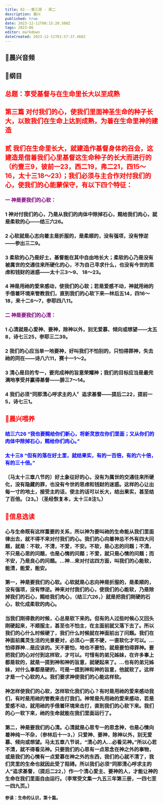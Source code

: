 ```yaml
---
title: 02---第三周 · 周二
description: 晨兴
published: true
date: 2023-12-11T08:15:20.508Z
tags: 2023-06
editor: markdown
dateCreated: 2023-12-11T01:57:37.468Z
---
```


## 🎵晨兴音频

## 📖纲目
## <font color=red>总题：享受基督与在生命里长大以至成熟</font>

## <font color=red>第三篇   对付我们的心，使我们里面神圣生命的种子长大，以致我们在生命上达到成熟，为着在生命里神的建造</font>

## <font color=red>贰   我们在生命里长大，就建造作基督身体的召会，这建造是借着我们心里基督这生命种子的长大而进行的（约壹三9，彼前一23，西二19，弗二21，四15～16，太十三18～23）；我们必须与主合作对付我们的心，使我们的心能蒙保守，有以下四个特征：</font>

### <font color=purple>一   神是要我们的心软：</font>

### 1   神对付我们的心，乃是从我们的肉体中除掉石心，赐给我们肉心，就是柔软的心——结三六26。

### 2   心软就是心志向着主是折服的，是柔顺的，没有强项，没有悖逆——参出三二9。

### 3   柔软的心乃是好土，基督能在其中自由地长大；柔软的心乃是没有被属世的交通往来所硬化的心，不为自己寻求什么，也没有今世的思虑和钱财的迷惑——太十三3～9、 18～23。

### 4   神是用祂的爱来感动，使我们的心软；若是爱感不动，神就用祂的手借着环境来管教我们，直到我们的心软下来—林后五14，四16～18，来十二6～7，参耶四八11。

### <font color=purple>二   神是要我们的心清：</font>

### 1   心清就是心爱神、要神，除神以外，别无爱慕、倾向或想望——太五8，诗七三25，参耶三二39。

### 2   我们的心应当单一地要神，好叫我们不怕别的，只怕得罪神，失去祂的同在——诗八六11，赛十一1～2。

### 3   清心是目的专一，要完成神的旨意荣耀神；我们的目标应当是最完满地享受并赢得基督——腓三7～14。

### 4   我们必须“同那清心呼求主的人〞追求基督——提后二22，提前一5，诗七三1。

## <font color=red>📖晨兴喂养</font>

### <font color=blue>结三六26   “我也要赐给你们新心，将新灵放在你们里面；又从你们的肉体中除掉石心，赐给你们肉心。”</font>

### <font color=blue>太十三8   “但有的落在好土里，就结果实，有的一百倍，有的六十倍，有的三十倍。”</font>

### 〔马太十三章八节的〕好土象征好的心，没有为属世的交通往来所硬化，没有隐藏的罪，也没有今世的思虑和钱财的迷惑。这样的心让出每一寸的地土，接受主的话，使主的话可以长大，结出果实，甚至结了百倍。（23。）（圣经恢复本，太十三8注1。）

## <font color=red>📖信息选读</font>

### 心与生命既有这样重要的关系，所以神为要叫祂的生命能从我们里面律出去，就不得不来对付我们的心。我们的心向着神总不外有四大问题，就是：不软，不清，不爱，不安。不软，是心志的问题；不清，不只是心思的问题，也是心情的问题；不爱，就只是心情的问题；而不安，乃是良心的问题。…神…来对付这四方面，叫我们的心能软，能清，能爱，能安。

### 第一，神是要我们的心软。心软就是心志向神是折服的，是柔顺的，没有强项，没有悖逆。神来对付我们的心，使我们的心能软，乃是除掉我们的石心，赐给我们肉心，（结三六26，）就是把我们刚硬的石心，软化成柔软的肉心。

### 当我们刚得救的时候，心总是软下来的。但有的人过些时候心又回头刚硬起来，不顺服主，甚至也不怕主，在主面前就又落下去了。所以我们的心什么时候硬了，我们什么时候就在神面前出了问题。我们在神面前属灵生活的光景要对，必须心一直不硬，一直软化才可以。…怕得罪神…是应该的。天不要怕，地也不要怕，就是要怕得罪神。要把我们的心对付到这样软，才可以。可惜有的弟兄姊妹，在许多事上都是软的，就是一提到神和神的旨意，就硬起来了。…也有的弟兄姊妹，对什么事都是硬的，可是一提到神和神的旨意，他就软了。这样才是一个心软的人。我们要求神使我们的心能这样软。

### 神怎样使我们的心软，怎样软化我们的心？有时是用祂的爱来感动我们，有时是用祂的管教来击打我们。神常是先用祂的爱来感动，若是爱感不动，就用祂的手借着环境来击打，直到我们的心软下来。我们的心一软下来，祂的生命就能在我们里面运行了。

### 第二，神是要我们的心清。心清就是心思专一的思念神，也是心情向着神纯一不杂，（参林后十一3，）只爱神、要神，除神以外，别无爱慕、倾向或想望。马太五章八节说，“清心的人…必看见神。”所以心若不清，就不得看见神。只要我们的心思有一点思念在神之外的事物，或是我们的心情有一点爱慕在神之外的东西，我们的心就不清了，我们灵里的生命也就因此受了阻碍。所以我们必须“同那清心呼求主的人”追求基督，（提后二22，）作一个清心爱主、要神的人，才能让神的生命在我们里面自由运行。（李常受文集一九五三年第三册，一四七至一四九页。）

**参读：生命的认识，第十篇。**
<!-- Google tag (gtag.js) -->
<script async src="https://www.googletagmanager.com/gtag/js?id=G-1P8709Z16T"></script>
<script>
  window.dataLayer = window.dataLayer || [];
  function gtag(){dataLayer.push(arguments);}
  gtag('js', new Date());

  gtag('config', 'G-1P8709Z16T');
</script>